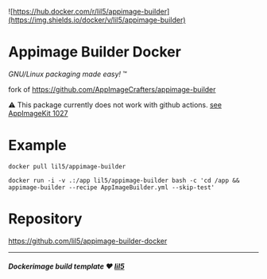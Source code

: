 ![https://hub.docker.com/r/lil5/appimage-builder](https://img.shields.io/docker/v/lil5/appimage-builder)

# Appimage Builder Docker

_GNU/Linux packaging made easy!_ ™

fork of <https://github.com/AppImageCrafters/appimage-builder>

⚠️ This package currently does not work with github actions. [see AppImageKit 1027](https://github.com/AppImage/AppImageKit/issues/1027)

# Example

```
docker pull lil5/appimage-builder

docker run -i -v .:/app lil5/appimage-builder bash -c 'cd /app && appimage-builder --recipe AppImageBuilder.yml --skip-test'
```

# Repository

<https://github.com/lil5/appimage-builder-docker>

---

##### Dockerimage build template ❤️ [lil5](https://github.com/lil5)
